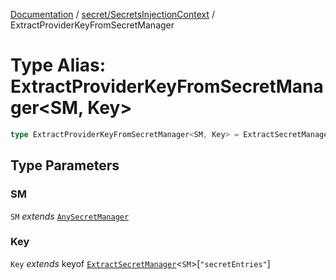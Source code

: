 [Documentation](../../../index.md) / [secret/SecretsInjectionContext](../index.md) / ExtractProviderKeyFromSecretManager

# Type Alias: ExtractProviderKeyFromSecretManager\<SM, Key\>

```ts
type ExtractProviderKeyFromSecretManager<SM, Key> = ExtractSecretManager<SM>["secretEntries"][Key] extends object ? P : never;
```

## Type Parameters

### SM

`SM` *extends* [`AnySecretManager`](../../types/type-aliases/AnySecretManager.md)

### Key

`Key` *extends* keyof [`ExtractSecretManager`](../../types/type-aliases/ExtractSecretManager.md)\<`SM`\>\[`"secretEntries"`\]
